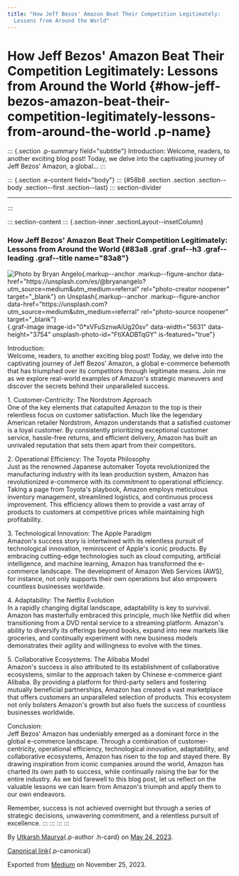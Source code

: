 ```yaml
---
title: "How Jeff Bezos' Amazon Beat Their Competition Legitimately:
  Lessons from Around the World"
---
```


<div>

# How Jeff Bezos' Amazon Beat Their Competition Legitimately: Lessons from Around the World {#how-jeff-bezos-amazon-beat-their-competition-legitimately-lessons-from-around-the-world .p-name}

</div>

::: {.section .p-summary field="subtitle"}
Introduction: Welcome, readers, to another exciting blog post! Today, we
delve into the captivating journey of Jeff Bezos' Amazon, a global...
:::

::: {.section .e-content field="body"}
::: {#58b8 .section .section .section--body .section--first .section--last}
::: section-divider

------------------------------------------------------------------------
:::

::: section-content
::: {.section-inner .sectionLayout--insetColumn}
### How Jeff Bezos' Amazon Beat Their Competition Legitimately: Lessons from Around the World {#83a8 .graf .graf--h3 .graf--leading .graf--title name="83a8"}

![Photo by [Bryan
Angelo](https://unsplash.com/es/@bryanangelo?utm_source=medium&utm_medium=referral){.markup--anchor
.markup--figure-anchor
data-href="https://unsplash.com/es/@bryanangelo?utm_source=medium&utm_medium=referral"
rel="photo-creator noopener" target="_blank"}
on [Unsplash](https://unsplash.com?utm_source=medium&utm_medium=referral){.markup--anchor
.markup--figure-anchor
data-href="https://unsplash.com?utm_source=medium&utm_medium=referral"
rel="photo-source noopener"
target="_blank"}](https://cdn-images-1.medium.com/max/800/0*xVFuSznwAiUg20sv){.graf-image
image-id="0*xVFuSznwAiUg20sv" data-width="5631" data-height="3754"
unsplash-photo-id="FtiXADBTqGY" is-featured="true"}

Introduction:\
Welcome, readers, to another exciting blog post! Today, we delve into
the captivating journey of Jeff Bezos' Amazon, a global e-commerce
behemoth that has triumphed over its competitors through legitimate
means. Join me as we explore real-world examples of Amazon's strategic
maneuvers and discover the secrets behind their unparalleled success.

1\. Customer-Centricity: The Nordstrom Approach\
One of the key elements that catapulted Amazon to the top is their
relentless focus on customer satisfaction. Much like the legendary
American retailer Nordstrom, Amazon understands that a satisfied
customer is a loyal customer. By consistently prioritizing exceptional
customer service, hassle-free returns, and efficient delivery, Amazon
has built an unrivaled reputation that sets them apart from their
competitors.

2\. Operational Efficiency: The Toyota Philosophy\
Just as the renowned Japanese automaker Toyota revolutionized the
manufacturing industry with its lean production system, Amazon has
revolutionized e-commerce with its commitment to operational efficiency.
Taking a page from Toyota's playbook, Amazon employs meticulous
inventory management, streamlined logistics, and continuous process
improvement. This efficiency allows them to provide a vast array of
products to customers at competitive prices while maintaining high
profitability.

3\. Technological Innovation: The Apple Paradigm\
Amazon's success story is intertwined with its relentless pursuit of
technological innovation, reminiscent of Apple's iconic products. By
embracing cutting-edge technologies such as cloud computing, artificial
intelligence, and machine learning, Amazon has transformed the
e-commerce landscape. The development of Amazon Web Services (AWS), for
instance, not only supports their own operations but also empowers
countless businesses worldwide.

4\. Adaptability: The Netflix Evolution\
In a rapidly changing digital landscape, adaptability is key to
survival. Amazon has masterfully embraced this principle, much like
Netflix did when transitioning from a DVD rental service to a streaming
platform. Amazon's ability to diversify its offerings beyond books,
expand into new markets like groceries, and continually experiment with
new business models demonstrates their agility and willingness to evolve
with the times.

5\. Collaborative Ecosystems: The Alibaba Model\
Amazon's success is also attributed to its establishment of
collaborative ecosystems, similar to the approach taken by Chinese
e-commerce giant Alibaba. By providing a platform for third-party
sellers and fostering mutually beneficial partnerships, Amazon has
created a vast marketplace that offers customers an unparalleled
selection of products. This ecosystem not only bolsters Amazon's growth
but also fuels the success of countless businesses worldwide.

Conclusion:\
Jeff Bezos' Amazon has undeniably emerged as a dominant force in the
global e-commerce landscape. Through a combination of
customer-centricity, operational efficiency, technological innovation,
adaptability, and collaborative ecosystems, Amazon has risen to the top
and stayed there. By drawing inspiration from iconic companies around
the world, Amazon has charted its own path to success, while continually
raising the bar for the entire industry. As we bid farewell to this blog
post, let us reflect on the valuable lessons we can learn from Amazon's
triumph and apply them to our own endeavors.

Remember, success is not achieved overnight but through a series of
strategic decisions, unwavering commitment, and a relentless pursuit of
excellence.
:::
:::
:::
:::

By [Utkarsh Maurya](https://medium.com/@sankalp.1519){.p-author .h-card}
on [May 24, 2023](https://medium.com/p/308f0d365345).

[Canonical
link](https://medium.com/@sankalp.1519/how-jeff-bezos-amazon-beat-their-competition-legitimately-lessons-from-around-the-world-308f0d365345){.p-canonical}

Exported from [Medium](https://medium.com) on November 25, 2023.
